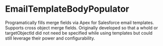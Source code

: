 # EmailTemplateBodyPopulator
Programatically fills merge fields via Apex for Salesforce email templates.  Supports cross object merge fields.  Originally developed so that
a whoId or targetObjectId did not need be specified while using templates but could still leverage their power and configurability.

